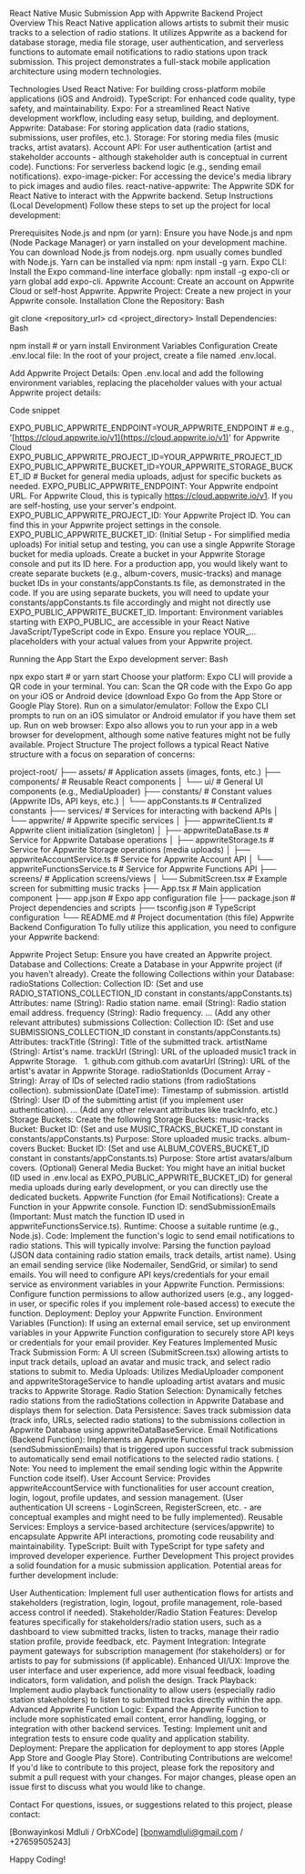 React Native Music Submission App with Appwrite Backend
Project Overview
This React Native application allows artists to submit their music tracks to a selection of radio stations.  It utilizes Appwrite as a backend for database storage, media file storage, user authentication, and serverless functions to automate email notifications to radio stations upon track submission.  This project demonstrates a full-stack mobile application architecture using modern technologies.

Technologies Used
React Native: For building cross-platform mobile applications (iOS and Android).
TypeScript: For enhanced code quality, type safety, and maintainability.
Expo: For a streamlined React Native development workflow, including easy setup, building, and deployment.
Appwrite:
Database: For storing application data (radio stations, submissions, user profiles, etc.).
Storage: For storing media files (music tracks, artist avatars).
Account API: For user authentication (artist and stakeholder accounts - although stakeholder auth is conceptual in current code).
Functions: For serverless backend logic (e.g., sending email notifications).
expo-image-picker: For accessing the device's media library to pick images and audio files.
react-native-appwrite: The Appwrite SDK for React Native to interact with the Appwrite backend.
Setup Instructions (Local Development)
Follow these steps to set up the project for local development:

Prerequisites
Node.js and npm (or yarn): Ensure you have Node.js and npm (Node Package Manager) or yarn installed on your development machine. You can download Node.js from nodejs.org. npm usually comes bundled with Node.js. Yarn can be installed via npm: npm install -g yarn.
Expo CLI: Install the Expo command-line interface globally: npm install -g expo-cli or yarn global add expo-cli.
Appwrite Account: Create an account on Appwrite Cloud or self-host Appwrite.
Appwrite Project: Create a new project in your Appwrite console.
Installation
Clone the Repository:
Bash

git clone <repository_url>
cd <project_directory>
Install Dependencies:
Bash

npm install  # or yarn install
Environment Variables Configuration
Create .env.local file: In the root of your project, create a file named .env.local.

Add Appwrite Project Details: Open .env.local and add the following environment variables, replacing the placeholder values with your actual Appwrite project details:

Code snippet

EXPO_PUBLIC_APPWRITE_ENDPOINT=YOUR_APPWRITE_ENDPOINT  # e.g., '[https://cloud.appwrite.io/v1](https://cloud.appwrite.io/v1)' for Appwrite Cloud
EXPO_PUBLIC_APPWRITE_PROJECT_ID=YOUR_APPWRITE_PROJECT_ID
EXPO_PUBLIC_APPWRITE_BUCKET_ID=YOUR_APPWRITE_STORAGE_BUCKET_ID # Bucket for general media uploads, adjust for specific buckets as needed.
EXPO_PUBLIC_APPWRITE_ENDPOINT: Your Appwrite endpoint URL. For Appwrite Cloud, this is typically https://cloud.appwrite.io/v1. If you are self-hosting, use your server's endpoint.
EXPO_PUBLIC_APPWRITE_PROJECT_ID: Your Appwrite Project ID. You can find this in your Appwrite project settings in the console.
EXPO_PUBLIC_APPWRITE_BUCKET_ID: (Initial Setup - For simplified media uploads) For initial setup and testing, you can use a single Appwrite Storage bucket for media uploads. Create a bucket in your Appwrite Storage console and put its ID here. For a production app, you would likely want to create separate buckets (e.g., album-covers, music-tracks) and manage bucket IDs in your constants/appConstants.ts file, as demonstrated in the code. If you are using separate buckets, you will need to update your constants/appConstants.ts file accordingly and might not directly use EXPO_PUBLIC_APPWRITE_BUCKET_ID.
Important:  Environment variables starting with EXPO_PUBLIC_ are accessible in your React Native JavaScript/TypeScript code in Expo.  Ensure you replace YOUR_... placeholders with your actual values from your Appwrite project.

Running the App
Start the Expo development server:
Bash

npx expo start  # or yarn start
Choose your platform: Expo CLI will provide a QR code in your terminal. You can:
Scan the QR code with the Expo Go app on your iOS or Android device (download Expo Go from the App Store or Google Play Store).
Run on a simulator/emulator: Follow the Expo CLI prompts to run on an iOS simulator or Android emulator if you have them set up.
Run on web browser: Expo also allows you to run your app in a web browser for development, although some native features might not be fully available.
Project Structure
The project follows a typical React Native structure with a focus on separation of concerns:

project-root/
├── assets/                  # Application assets (images, fonts, etc.)
├── components/              # Reusable React components
│   └── ui/                # General UI components (e.g., MediaUploader)
├── constants/               # Constant values (Appwrite IDs, API keys, etc.)
│   └── appConstants.ts    # Centralized constants
├── services/                # Services for interacting with backend APIs
│   └── appwrite/          # Appwrite specific services
│       ├── appwriteClient.ts      # Appwrite client initialization (singleton)
│       ├── appwriteDataBase.ts    # Service for Appwrite Database operations
│       ├── appwriteStorage.ts     # Service for Appwrite Storage operations (media uploads)
│       ├── appwriteAccountService.ts # Service for Appwrite Account API
│       └── appwriteFunctionsService.ts # Service for Appwrite Functions API
├── screens/                 # Application screens/views
│   └── SubmitScreen.tsx     # Example screen for submitting music tracks
├── App.tsx                # Main application component
├── app.json               # Expo app configuration file
├── package.json           # Project dependencies and scripts
├── tsconfig.json          # TypeScript configuration
└── README.md              # Project documentation (this file)
Appwrite Backend Configuration
To fully utilize this application, you need to configure your Appwrite backend:

Appwrite Project Setup: Ensure you have created an Appwrite project.
Database and Collections:
Create a Database in your Appwrite project (if you haven't already).
Create the following Collections within your Database:
radioStations Collection:
Collection ID: (Set and use RADIO_STATIONS_COLLECTION_ID constant in constants/appConstants.ts)
Attributes:
name (String): Radio station name.
email (String): Radio station email address.
frequency (String): Radio frequency.
... (Add any other relevant attributes)
submissions Collection:
Collection ID: (Set and use SUBMISSIONS_COLLECTION_ID constant in constants/appConstants.ts)
Attributes:
trackTitle (String): Title of the submitted track.
artistName (String): Artist's name.
trackUrl (String): URL of the uploaded music1 track in Appwrite Storage.   
1.
github.com
github.com
avatarUrl (String): URL of the artist's avatar in Appwrite Storage.
radioStationIds (Document Array - String): Array of IDs of selected radio stations (from radioStations collection).
submissionDate (DateTime): Timestamp of submission.
artistId (String): User ID of the submitting artist (if you implement user authentication).
... (Add any other relevant attributes like trackInfo, etc.)
Storage Buckets:
Create the following Storage Buckets:
music-tracks Bucket:
Bucket ID: (Set and use MUSIC_TRACKS_BUCKET_ID constant in constants/appConstants.ts)
Purpose: Store uploaded music tracks.
album-covers Bucket:
Bucket ID: (Set and use ALBUM_COVERS_BUCKET_ID constant in constants/appConstants.ts)
Purpose: Store artist avatars/album covers.
(Optional) General Media Bucket: You might have an initial bucket (ID used in .env.local as EXPO_PUBLIC_APPWRITE_BUCKET_ID) for general media uploads during early development, or you can directly use the dedicated buckets.
Appwrite Function (for Email Notifications):
Create a Function in your Appwrite console.
Function ID: sendSubmissionEmails (Important: Must match the function ID used in appwriteFunctionsService.ts).
Runtime: Choose a suitable runtime (e.g., Node.js).
Code: Implement the function's logic to send email notifications to radio stations. This will typically involve:
Parsing the function payload (JSON data containing radio station emails, track details, artist name).
Using an email sending service (like Nodemailer, SendGrid, or similar) to send emails. You will need to configure API keys/credentials for your email service as environment variables in your Appwrite Function.
Permissions: Configure function permissions to allow authorized users (e.g., any logged-in user, or specific roles if you implement role-based access) to execute the function.
Deployment: Deploy your Appwrite Function.
Environment Variables (Function): If using an external email service, set up environment variables in your Appwrite Function configuration to securely store API keys or credentials for your email provider.
Key Features Implemented
Music Track Submission Form: A UI screen (SubmitScreen.tsx) allowing artists to input track details, upload an avatar and music track, and select radio stations to submit to.
Media Uploads: Utilizes MediaUploader component and appwriteStorageService to handle uploading artist avatars and music tracks to Appwrite Storage.
Radio Station Selection: Dynamically fetches radio stations from the radioStations collection in Appwrite Database and displays them for selection.
Data Persistence: Saves track submission data (track info, URLs, selected radio stations) to the submissions collection in Appwrite Database using appwriteDataBaseService.
Email Notifications (Backend Function): Implements an Appwrite Function (sendSubmissionEmails) that is triggered upon successful track submission to automatically send email notifications to the selected radio stations. ( Note: You need to implement the email sending logic within the Appwrite Function code itself).
User Account Service: Provides appwriteAccountService with functionalities for user account creation, login, logout, profile updates, and session management. (User authentication UI screens - LoginScreen, RegisterScreen, etc. - are conceptual examples and might need to be fully implemented).
Reusable Services: Employs a service-based architecture (services/appwrite) to encapsulate Appwrite API interactions, promoting code reusability and maintainability.
TypeScript: Built with TypeScript for type safety and improved developer experience.
Further Development
This project provides a solid foundation for a music submission application. Potential areas for further development include:

User Authentication: Implement full user authentication flows for artists and stakeholders (registration, login, logout, profile management, role-based access control if needed).
Stakeholder/Radio Station Features: Develop features specifically for stakeholders/radio station users, such as a dashboard to view submitted tracks, listen to tracks, manage their radio station profile, provide feedback, etc.
Payment Integration: Integrate payment gateways for subscription management (for stakeholders) or for artists to pay for submissions (if applicable).
Enhanced UI/UX: Improve the user interface and user experience, add more visual feedback, loading indicators, form validation, and polish the design.
Track Playback: Implement audio playback functionality to allow users (especially radio station stakeholders) to listen to submitted tracks directly within the app.
Advanced Appwrite Function Logic: Expand the Appwrite Function to include more sophisticated email content, error handling, logging, or integration with other backend services.
Testing: Implement unit and integration tests to ensure code quality and application stability.
Deployment: Prepare the application for deployment to app stores (Apple App Store and Google Play Store).
Contributing
Contributions are welcome! If you'd like to contribute to this project, please fork the repository and submit a pull request with your changes.  For major changes, please open an issue first to discuss what you would like to change.

Contact
For questions, issues, or suggestions related to this project, please contact:

[Bonwayinkosi Mdluli / OrbXCode]
[bonwamdluli@gmail.com / +27659505243]

Happy Coding!

```